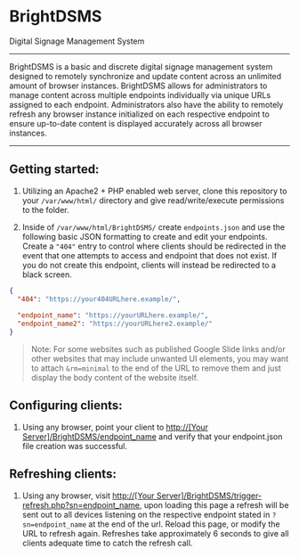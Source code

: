 # BrightDSMS

Digital Signage Management System

---

BrightDSMS is a basic and discrete digital signage management system designed to remotely synchronize and update content across an unlimited amount of browser instances. BrightDSMS allows for administrators to manage content across multiple endpoints individually via unique URLs assigned to each endpoint. Administrators also have the ability to remotely refresh any browser instance initialized on each respective endpoint to ensure up-to-date content is displayed accurately across all browser instances.

---

## Getting started:

1. Utilizing an Apache2 + PHP enabled web server, clone this repository to your `/var/www/html/` directory and give read/write/execute permissions to the folder.

2. Inside of `/var/www/html/BrightDSMS/` create `endpoints.json` and use the following basic JSON formatting to create and edit your endpoints. Create a `"404"` entry to control where clients should be redirected in the event that one attempts to access and endpoint that does not exist. If you do not create this endpoint, clients will instead be redirected to a black screen.

```json
{
  "404": "https://your404URLhere.example/",
  
  "endpoint_name": "https://yourURLhere.example/",
  "endpoint_name2": "https://yourURLhere2.example/"
}
```

> Note: For some websites such as published Google Slide links and/or other websites that may include unwanted UI elements, you may want to attach `&rm=minimal` to the end of the URL to remove them and just display the body content of the website itself.



## Configuring clients:

1. Using any browser, point your client to [http://[Your Server]/BrightDSMS/endpoint\_name](<http://[Your Server]/BrightDSMS/endpoint_name>) and verify that your endpoint.json file creation was successful.



## Refreshing clients:

1. Using any browser, visit [http://[Your Server]/BrightDSMS/trigger-refresh.php?sn=endpoint\_name](<http://[Your Server]/BrightDSMS/trigger-refresh.php?sn=endpoint_name>), upon loading this page a refresh will be sent out to all devices listening on the respective endpoint stated in `?sn=endpoint_name` at the end of the url. Reload this page, or modify the URL to refresh again. Refreshes take approximately 6 seconds to give all clients adequate time to catch the refresh call. 



